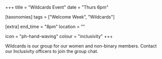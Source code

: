 +++
title = "Wildcards Event"
date = "Thurs 6pm"

[taxonomies]
tags = ["Welcome Week", "Wildcards"]

[extra]
end_time = "8pm"
location = ""

icon = "ph-hand-waving"
colour = "inclusivity"
+++

Wildcards is our group for our women and non-binary members. Contact our Inclusivity officers to join the group chat.